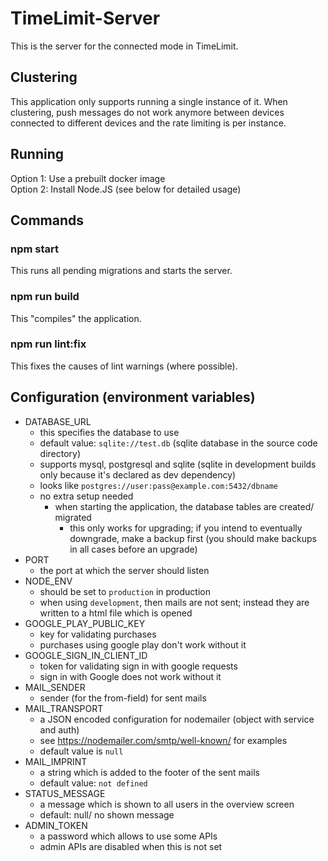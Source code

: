 # TimeLimit-Server

This is the server for the connected mode in TimeLimit.

## Clustering

This application only supports running a single instance of it.
When clustering, push messages do not work anymore between devices
connected to different devices and the rate limiting is per instance.

## Running

Option 1: Use a prebuilt docker image  
Option 2: Install Node.JS (see below for detailed usage)

## Commands

### npm start

This runs all pending migrations and starts the server.

### npm run build

This "compiles" the application.

### npm run lint:fix

This fixes the causes of lint warnings (where possible).

## Configuration (environment variables)

- DATABASE_URL
  - this specifies the database to use
  - default value: ``sqlite://test.db`` (sqlite database in the source code directory)
  - supports mysql, postgresql and sqlite (sqlite in development builds only because it's declared as dev dependency)
  - looks like ``postgres://user:pass@example.com:5432/dbname``
  - no extra setup needed
      - when starting the application, the database tables are created/ migrated
        - this only works for upgrading; if you intend to eventually downgrade, make a backup first (you should make backups in all cases before an upgrade)
- PORT
  - the port at which the server should listen
- NODE_ENV
  - should be set to ``production`` in production
  - when using ``development``, then mails are not sent; instead they are written to a html file which is opened
- GOOGLE_PLAY_PUBLIC_KEY
  - key for validating purchases
  - purchases using google play don't work without it
- GOOGLE_SIGN_IN_CLIENT_ID
  - token for validating sign in with google requests
  - sign in with Google does not work without it
- MAIL_SENDER
  - sender (for the from-field) for sent mails
- MAIL_TRANSPORT
  - a JSON encoded configuration for nodemailer (object with service and auth)
  - see <https://nodemailer.com/smtp/well-known/> for examples
  - default value is ``null``
- MAIL_IMPRINT
  - a string which is added to the footer of the sent mails
  - default value: ``not defined``
- STATUS_MESSAGE
  - a message which is shown to all users in the overview screen
  - default: null/ no shown message
- ADMIN_TOKEN
  - a password which allows to use some APIs
  - admin APIs are disabled when this is not set
